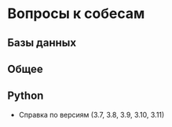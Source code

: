 # Вопросы к собесам

## Базы данных

## Общее

## Python
* Справка по версиям (3.7, 3.8, 3.9, 3.10, 3.11)
